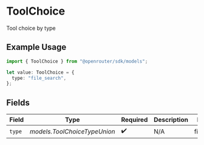# ToolChoice

Tool choice by type

## Example Usage

```typescript
import { ToolChoice } from "@openrouter/sdk/models";

let value: ToolChoice = {
  type: "file_search",
};
```

## Fields

| Field                        | Type                         | Required                     | Description                  | Example                      |
| ---------------------------- | ---------------------------- | ---------------------------- | ---------------------------- | ---------------------------- |
| `type`                       | *models.ToolChoiceTypeUnion* | :heavy_check_mark:           | N/A                          | file_search                  |